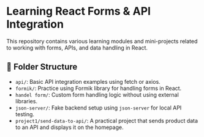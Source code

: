 # Learning React Forms & API Integration

This repository contains various learning modules and mini-projects related to working with forms, APIs, and data handling in React.

## 📁 Folder Structure

- `api/`: Basic API integration examples using fetch or axios.
- `formik/`: Practice using Formik library for handling forms in React.
- `handel form/`: Custom form handling logic without using external libraries.
- `json-server/`: Fake backend setup using `json-server` for local API testing.
- `project1/send-data-to-api/`: A practical project that sends product data to an API and displays it on the homepage.

